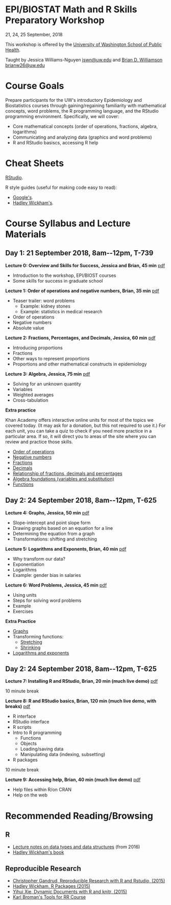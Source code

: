 # EPI/BIOSTAT Math and R Skills Preparatory Workshop
21, 24, 25 September, 2018
  
This workshop is offered by the [University of Washington School of Public Health](http://sph.washington.edu/).
  
Taught by Jessica Williams-Nguyen [jswn@uw.edu](mailto:jswn@uw.edu) and [Brian D. Williamson](http://bdwilliamson.github.io) [brianw26@uw.edu](mailto:brianw26@uw.edu)

# Course Goals
Prepare participants for the UW's introductory Epidemiology and Biostatistics courses through gaining/regaining familiarity with mathematical concepts, word problems, the R programming language, and the RStudio programming environment. Specifically, we will cover:

* Core mathematical concepts (order of operations, fractions, algebra, logarithms)
* Communicating and analyzing data (graphics and word problems)
* R and RStudio basiscs, accessing R help

# Cheat Sheets

[RStudio](https://www.rstudio.com/resources/cheatsheets/).

R style guides (useful for making code easy to read):
* [Google's](https://google.github.io/styleguide/Rguide.xml).
* [Hadley Wickham's](http://adv-r.had.co.nz/Style.html).

# Course Syllabus and Lecture Materials

## Day 1: 21 September 2018, 8am--12pm, T-739

**Lecture 0: Overview and Skills for Success, Jessica and Brian, 45 min** [pdf](day_1_session_1/day_1_session_1_overview.pdf)

* Introduction to the workshop, EPI/BIOST courses
* Some skills for success in graduate school

**Lecture 1: Order of operations and negative numbers, Brian, 35 min** [pdf](day_1_session_1/day_1_session_1_order-of-ops_negatives.pdf)

* Teaser trailer: word problems
    * Example: kidney stones
    * Example: statistics in medical research
* Order of operations
* Negative numbers
* Absolute value

**Lecture 2: Fractions, Percentages, and Decimals, Jessica, 60 min** [pdf](day_1_session_1/day_1_session_1_proportions_nosolutions.pdf)

* Introducing proportions
* Fractions
* Other ways to represent proportions
* Proportions and other mathematical constructs in epidemiology

**Lecture 3: Algebra, Jessica, 75 min** [pdf](day_1_session_1/day_1_lecture_3_algebra_crosstab_nosolutions.pdf)

* Solving for an unknown quantity
* Variables
* Weighted averages
* Cross-tabulation

**Extra practice**

Khan Academy offers interactive online units for most of the topics we covered today. (It may ask for a donation, but this not required to use it.) For each unit, you can take a quiz to check if you need more practice in a particular area. If so, it will direct you to areas of the site where you can review and practice those skills.
 
* [Order of operations](https://www.khanacademy.org/math/pre-algebra/pre-algebra-arith-prop/pre-algebra-order-of-operations/e/order_of_operations_2)
* [Negative numbers](https://www.khanacademy.org/math/arithmetic/arith-review-negative-numbers)
* [Fractions](https://www.khanacademy.org/math/arithmetic/fraction-arithmetic)
* [Decimals](https://www.khanacademy.org/math/arithmetic/arith-decimals)
* [Relationship of fractions, decimals and percentages](https://www.khanacademy.org/math/cc-seventh-grade-math/cc-7th-fractions-decimals)
* [Algebra foundations (variables and substitution)](https://www.khanacademy.org/math/algebra/introduction-to-algebra)
* [Functions](https://www.khanacademy.org/math/algebra/algebra-functions)

## Day 2: 24 September 2018, 8am--12pm, T-625

**Lecture 4: Graphs, Jessica, 50 min** [pdf](day_2_session_1/day_2_session_1_graphs.pdf)

* Slope-intercept and point slope form
* Drawing graphs based on an equation for a line
* Determining the equation from a graph
* Transformations: shifting and stretching

**Lecture 5: Logarithms and Exponents, Brian, 40 min** [pdf](day_2_session_1/day_2_session_1_log.pdf)

* Why transform our data?
* Exponentiation
* Logarithms
* Example: gender bias in salaries

**Lecture 6: Word Problems, Jessica, 45 min** [pdf](day_2_session_1/day_2_lecture_6_nosolutions.pdf)

* Using units
* Steps for solving word problems
* Example
* Exercises

**Extra Practice**

* [Graphs](https://www.khanacademy.org/math/algebra-basics/alg-basics-graphing-lines-and-slope)
* Transforming functions:
    * [Stretching](https://www.khanacademy.org/math/algebra2/manipulating-functions#shifting-functions)
    * [Shrinking](https://www.khanacademy.org/math/algebra2/manipulating-functions#stretching-functions)
* [Logarithms and exponents](https://www.khanacademy.org/math/algebra2/exponential-and-logarithmic-functions)

## Day 2: 24 September 2018, 8am--12pm, T-625

**Lecture 7: Installing R and RStudio, Brian, 20 min (much live demo)** [pdf](day_3_session_1/day_3_session_1_install.pdf)

10 minute break

**Lecture 8: R and RStudio basics, Brian, 120 min (much live demo, with breaks)** [pdf](day_3_session_1/day_3_session_1_basics.pdf)

* R interface
* RStudio interface
* R scripts
* Intro to R programming
    * Functions
    * Objects
    * Loading/saving data
    * Manipulating data (indexing, subsetting)
* R packages

10 minute break

**Lecture 9: Accessing help, Brian, 40 min (much live demo)** [pdf](day_3_session_1/day_3_session_1_help.pdf)

* Help files within R/on CRAN
* Help on the web

# Recommended Reading/Browsing

## R
* [Lecture notes on data types and data structures](2016-materials/day_3_session_1_datatypes.html) (from 2016)
* [Hadley Wickham's book](http://adv-r.had.co.nz/)

## Reproducible Research

* [Christopher Gandrud, Reproducible Research with R and Rstudio, (2015)](http://www.amazon.com/Reproducible-Research-Studio-Second-Chapman-ebook/dp/B010ACWGBI/ref=tmm_kin_title_0?_encoding=UTF8&sr=&qid=)
* [Hadley Wickham, R Packages (2015)](http://www.amazon.com/R-Packages-Hadley-Wickham-ebook/dp/B00VAYCHL0/ref=pd_sim_351_6?ie=UTF8&refRID=1E8HS30WBHRCW45SEWXM)
* [Yihui Xie, Dynamic Documents with R and knitr, (2015)](http://www.amazon.com/Dynamic-Documents-knitr-Second-Chapman-ebook/dp/B00ZBYPJEW/ref=tmm_kin_title_0?_encoding=UTF8&sr=&qid=)
* [Karl Broman's Tools for RR Course](http://kbroman.org/Tools4RR/)
